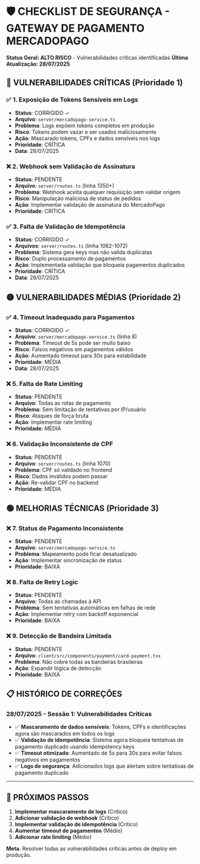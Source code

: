 # 🛡️ CHECKLIST DE SEGURANÇA - GATEWAY DE PAGAMENTO MERCADOPAGO

**Status Geral: ALTO RISCO** - Vulnerabilidades críticas identificadas
**Última Atualização: 28/07/2025**

## 🔴 VULNERABILIDADES CRÍTICAS (Prioridade 1)

### ✅ 1. Exposição de Tokens Sensíveis em Logs
- **Status**: CORRIGIDO ✓
- **Arquivo**: `server/mercadopago-service.ts`
- **Problema**: Logs expõem tokens completos em produção
- **Risco**: Tokens podem vazar e ser usados maliciosamente
- **Ação**: Mascarado tokens, CPFs e dados sensíveis nos logs
- **Prioridade**: CRÍTICA
- **Data**: 28/07/2025

### ❌ 2. Webhook sem Validação de Assinatura
- **Status**: PENDENTE
- **Arquivo**: `server/routes.ts` (linha 1350+)
- **Problema**: Webhook aceita qualquer requisição sem validar origem
- **Risco**: Manipulação maliciosa de status de pedidos
- **Ação**: Implementar validação de assinatura do MercadoPago
- **Prioridade**: CRÍTICA

### ✅ 3. Falta de Validação de Idempotência
- **Status**: CORRIGIDO ✓
- **Arquivos**: `server/routes.ts` (linha 1062-1072)
- **Problema**: Sistema gera keys mas não valida duplicatas
- **Risco**: Duplo processamento de pagamentos
- **Ação**: Implementada validação que bloqueia pagamentos duplicados
- **Prioridade**: CRÍTICA
- **Data**: 28/07/2025

## 🟡 VULNERABILIDADES MÉDIAS (Prioridade 2)

### ✅ 4. Timeout Inadequado para Pagamentos
- **Status**: CORRIGIDO ✓
- **Arquivo**: `server/mercadopago-service.ts` (linha 8)
- **Problema**: Timeout de 5s pode ser muito baixo
- **Risco**: Falsos negativos em pagamentos válidos
- **Ação**: Aumentado timeout para 30s para estabilidade
- **Prioridade**: MÉDIA
- **Data**: 28/07/2025

### ❌ 5. Falta de Rate Limiting
- **Status**: PENDENTE
- **Arquivo**: Todas as rotas de pagamento
- **Problema**: Sem limitação de tentativas por IP/usuário
- **Risco**: Ataques de força bruta
- **Ação**: Implementar rate limiting
- **Prioridade**: MÉDIA

### ❌ 6. Validação Inconsistente de CPF
- **Status**: PENDENTE
- **Arquivo**: `server/routes.ts` (linha 1070)
- **Problema**: CPF só validado no frontend
- **Risco**: Dados inválidos podem passar
- **Ação**: Re-validar CPF no backend
- **Prioridade**: MÉDIA

## 🟢 MELHORIAS TÉCNICAS (Prioridade 3)

### ❌ 7. Status de Pagamento Inconsistente
- **Status**: PENDENTE
- **Arquivo**: `server/mercadopago-service.ts`
- **Problema**: Mapeamento pode ficar desatualizado
- **Ação**: Implementar sincronização de status
- **Prioridade**: BAIXA

### ❌ 8. Falta de Retry Logic
- **Status**: PENDENTE
- **Arquivo**: Todas as chamadas à API
- **Problema**: Sem tentativas automáticas em falhas de rede
- **Ação**: Implementar retry com backoff exponencial
- **Prioridade**: BAIXA

### ❌ 9. Detecção de Bandeira Limitada
- **Status**: PENDENTE
- **Arquivo**: `client/src/components/payment/card-payment.tsx`
- **Problema**: Não cobre todas as bandeiras brasileiras
- **Ação**: Expandir lógica de detecção
- **Prioridade**: BAIXA

## 📋 HISTÓRICO DE CORREÇÕES

### 28/07/2025 - Sessão 1: Vulnerabilidades Críticas
- ✅ **Mascaramento de dados sensíveis**: Tokens, CPFs e identificações agora são mascarados em todos os logs
- ✅ **Validação de idempotência**: Sistema agora bloqueia tentativas de pagamento duplicado usando idempotency keys
- ✅ **Timeout otimizado**: Aumentado de 5s para 30s para evitar falsos negativos em pagamentos
- ✅ **Logs de segurança**: Adicionados logs que alertam sobre tentativas de pagamento duplicado

---

## 🚀 PRÓXIMOS PASSOS

1. **Implementar mascaramento de logs** (Crítico)
2. **Adicionar validação de webhook** (Crítico)  
3. **Implementar validação de idempotência** (Crítico)
4. **Aumentar timeout de pagamentos** (Médio)
5. **Adicionar rate limiting** (Médio)

**Meta**: Resolver todas as vulnerabilidades críticas antes de deploy em produção.